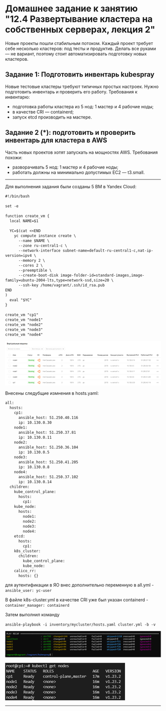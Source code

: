 # Домашнее задание к занятию "12.4 Развертывание кластера на собственных серверах, лекция 2"
Новые проекты пошли стабильным потоком. Каждый проект требует себе несколько кластеров: под тесты и продуктив. Делать все руками — не вариант, поэтому стоит автоматизировать подготовку новых кластеров.

## Задание 1: Подготовить инвентарь kubespray
Новые тестовые кластеры требуют типичных простых настроек. Нужно подготовить инвентарь и проверить его работу. Требования к инвентарю:
* подготовка работы кластера из 5 нод: 1 мастер и 4 рабочие ноды;
* в качестве CRI — containerd;
* запуск etcd производить на мастере.

## Задание 2 (*): подготовить и проверить инвентарь для кластера в AWS
Часть новых проектов хотят запускать на мощностях AWS. Требования похожи:
* разворачивать 5 нод: 1 мастер и 4 рабочие ноды;
* работать должны на минимально допустимых EC2 — t3.small.


---
Для выполнения задания были созданы 5 ВМ в Yandex Cloud:
```
#!/bin/bash

set -e

function create_vm {
  local NAME=$1

  YC=$(cat <<END
    yc compute instance create \
      --name $NAME \
      --zone ru-central1-c \
      --network-interface subnet-name=default-ru-central1-c,nat-ip-version=ipv4 \
      --memory 2 \
      --cores 2 \
      --preemptible \
      --create-boot-disk image-folder-id=standard-images,image-family=ubuntu-2004-lts,type=network-ssd,size=20 \
      --ssh-key /home/vagrant/.ssh/id_rsa.pub
END
)
  eval "$YC"
}

create_vm "cp1"
create_vm "node1"
create_vm "node2"
create_vm "node3"
create_vm "node4"
```
![VM](vm.PNG)

Внесены следубщие измнения в hosts.yaml:
```
all:
  hosts:
    cp1:
      ansible_host: 51.250.40.116
      ip: 10.130.0.30 
    node1:
      ansible_host: 51.250.37.81
      ip: 10.130.0.11      
    node2:
      ansible_host: 51.250.36.104
      ip: 10.130.0.5    
    node3:
      ansible_host: 51.250.41.205
      ip: 10.130.0.8   
    node4:
      ansible_host: 51.250.37.102
      ip: 10.130.0.14
  children:
    kube_control_plane:
      hosts:
        cp1:
    kube_node:
      hosts:
        node1:
        node2:
        node3:
        node4:
    etcd:
      hosts:
        cp1:
    k8s_cluster:
      children:
        kube_control_plane:
        kube_node:
    calico_rr:
      hosts: {}
```
для аутентификации в ЯО внес дополнительно переменную в all.yml - `ansible_user: yc-user`

В файле k8s-cluster.yml в качестве CRI уже был указан containerd - `container_manager: containerd` 

Затем выполнил команду 

`ansible-playbook -i inventory/mycluster/hosts.yaml cluster.yml -b -v`

![playbook](playbook.PNG)

![nodes](nodes.jpg)

---
